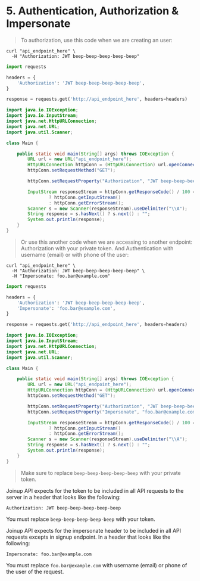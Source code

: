 # 5. Authentication, Authorization & Impersonate

> To authorization, use this code when we are creating an user:


```shell
curl "api_endpoint_here" \
  -H "Authorization: JWT beep-beep-beep-beep-beep"
```

```python
import requests

headers = {
    'Authorization': 'JWT beep-beep-beep-beep-beep',
}

response = requests.get('http://api_endpoint_here', headers=headers)
```

```java
import java.io.IOException;
import java.io.InputStream;
import java.net.HttpURLConnection;
import java.net.URL;
import java.util.Scanner;

class Main {

	public static void main(String[] args) throws IOException {
		URL url = new URL("api_endpoint_here");
		HttpURLConnection httpConn = (HttpURLConnection) url.openConnection();
		httpConn.setRequestMethod("GET");

		httpConn.setRequestProperty("Authorization", "JWT beep-beep-beep-beep-beep");

		InputStream responseStream = httpConn.getResponseCode() / 100 == 2
				? httpConn.getInputStream()
				: httpConn.getErrorStream();
		Scanner s = new Scanner(responseStream).useDelimiter("\\A");
		String response = s.hasNext() ? s.next() : "";
		System.out.println(response);
	}
}
```
> Or use this another code when we are accessing to another endpoint: Authorization with your private token. And Authentication with username (email) or with phone of the user:

```shell
curl "api_endpoint_here" \
  -H "Authorization: JWT beep-beep-beep-beep-beep" \
  -H "Impersonate: foo.bar@example.com"
```
```python
import requests

headers = {
    'Authorization': 'JWT beep-beep-beep-beep-beep',
    'Impersonate': 'foo.bar@example.com',
}

response = requests.get('http://api_endpoint_here', headers=headers)
```

```java
import java.io.IOException;
import java.io.InputStream;
import java.net.HttpURLConnection;
import java.net.URL;
import java.util.Scanner;

class Main {

	public static void main(String[] args) throws IOException {
		URL url = new URL("api_endpoint_here");
		HttpURLConnection httpConn = (HttpURLConnection) url.openConnection();
		httpConn.setRequestMethod("GET");

		httpConn.setRequestProperty("Authorization", "JWT beep-beep-beep-beep-beep");
		httpConn.setRequestProperty("Impersonate", "foo.bar@example.com");

		InputStream responseStream = httpConn.getResponseCode() / 100 == 2
				? httpConn.getInputStream()
				: httpConn.getErrorStream();
		Scanner s = new Scanner(responseStream).useDelimiter("\\A");
		String response = s.hasNext() ? s.next() : "";
		System.out.println(response);
	}
}
```

> Make sure to replace `beep-beep-beep-beep-beep` with your private token.

Joinup API expects for the token to be included in all API requests to the server in a header that looks like the following:

`Authorization: JWT beep-beep-beep-beep-beep`

<aside class="notice">
You must replace <code>beep-beep-beep-beep-beep</code> with your token.
</aside>

Joinup API expects for the impersonate header to be included in all API requests excepts in signup endpoint. In a header that looks like the following:

`Impersonate: foo.bar@example.com`

<aside class="notice">
You must replace <code>foo.bar@example.com</code> with username (email) or phone of the user of the request.
</aside>